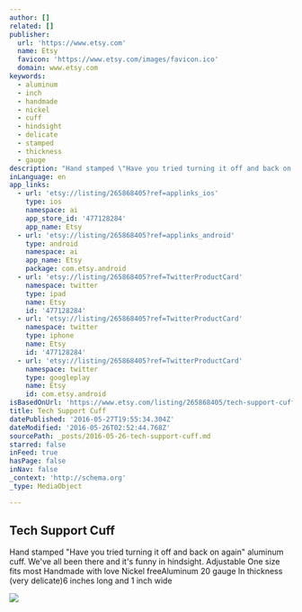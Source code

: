 ```yaml
---
author: []
related: []
publisher:
  url: 'https://www.etsy.com'
  name: Etsy
  favicon: 'https://www.etsy.com/images/favicon.ico'
  domain: www.etsy.com
keywords:
  - aluminum
  - inch
  - handmade
  - nickel
  - cuff
  - hindsight
  - delicate
  - stamped
  - thickness
  - gauge
description: "Hand stamped \"Have you tried turning it off and back on again\" aluminum cuff. We've all been there and it's funny in hindsight. Adjustable One size fits most Handmade with love Nickel freeAluminum 20 gauge In thickness (very delicate)6 inches long and 1 inch wide"
inLanguage: en
app_links:
  - url: 'etsy://listing/265868405?ref=applinks_ios'
    type: ios
    namespace: ai
    app_store_id: '477128284'
    app_name: Etsy
  - url: 'etsy://listing/265868405?ref=applinks_android'
    type: android
    namespace: ai
    app_name: Etsy
    package: com.etsy.android
  - url: 'etsy://listing/265868405?ref=TwitterProductCard'
    namespace: twitter
    type: ipad
    name: Etsy
    id: '477128284'
  - url: 'etsy://listing/265868405?ref=TwitterProductCard'
    namespace: twitter
    type: iphone
    name: Etsy
    id: '477128284'
  - url: 'etsy://listing/265868405?ref=TwitterProductCard'
    namespace: twitter
    type: googleplay
    name: Etsy
    id: com.etsy.android
isBasedOnUrl: 'https://www.etsy.com/listing/265868405/tech-support-cuff?ref=shop_home_active_6'
title: Tech Support Cuff
datePublished: '2016-05-27T19:55:34.304Z'
dateModified: '2016-05-26T02:52:44.768Z'
sourcePath: _posts/2016-05-26-tech-support-cuff.md
starred: false
inFeed: true
hasPage: false
inNav: false
_context: 'http://schema.org'
_type: MediaObject

---
```

<article style=""><h1>Tech Support Cuff</h1><p>Hand stamped "Have you tried turning it off and back on again" aluminum cuff. We've all been there and it's funny in hindsight. Adjustable One size fits most Handmade with love Nickel freeAluminum 20 gauge In thickness (very delicate)6 inches long and 1 inch wide</p><img src="https://img1.etsystatic.com/122/0/10264507/il_570xN.911999003_nf55.jpg" /></article>